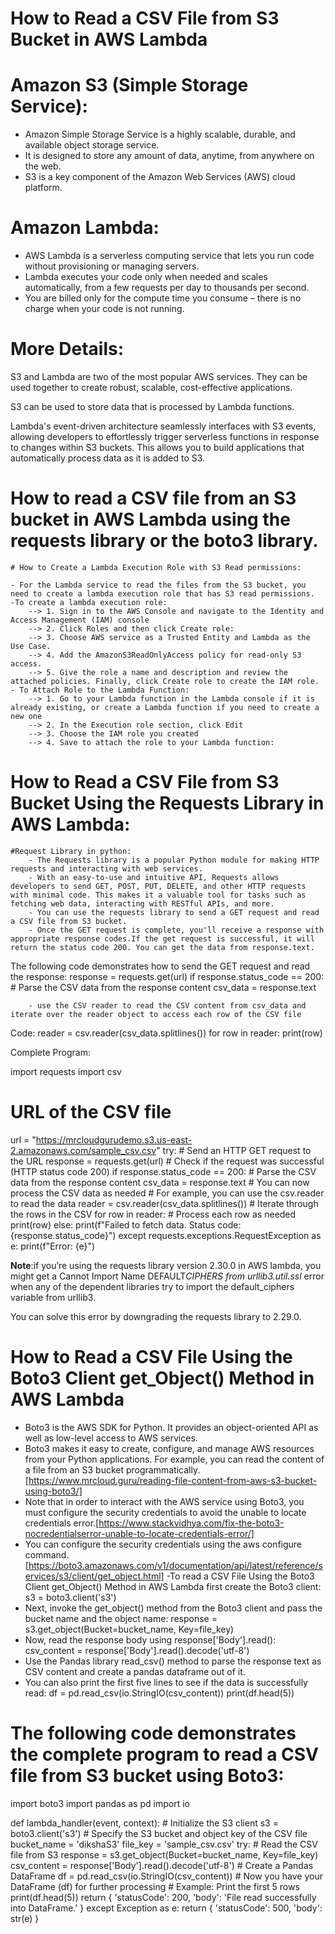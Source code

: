# How to Read a CSV File from S3 Bucket in AWS Lambda

# Amazon S3 (Simple Storage Service):

- Amazon Simple Storage Service is a highly scalable, durable, and available object storage service.
- It is designed to store any amount of data, anytime, from anywhere on the web.
- S3 is a key component of the Amazon Web Services (AWS) cloud platform.

# Amazon Lambda:

- AWS Lambda is a serverless computing service that lets you run code without provisioning or managing servers.
- Lambda executes your code only when needed and scales automatically, from a few requests per day to thousands per second.
- You are billed only for the compute time you consume – there is no charge when your code is not running.

# More Details:

S3 and Lambda are two of the most popular AWS services. They can be used together to create robust, scalable, cost-effective applications.

S3 can be used to store data that is processed by Lambda functions.

Lambda's event-driven architecture seamlessly interfaces with S3 events, allowing developers to effortlessly trigger serverless functions in response to changes within S3 buckets. This allows you to build applications that automatically process data as it is added to S3.

# How to read a CSV file from an S3 bucket in AWS Lambda using the requests library or the boto3 library.

    # How to Create a Lambda Execution Role with S3 Read permissions:

    - For the Lambda service to read the files from the S3 bucket, you need to create a lambda execution role that has S3 read permissions.
    -To create a lambda execution role:
        --> 1. Sign in to the AWS Console and navigate to the Identity and Access Management (IAM) console
        --> 2. Click Roles and then click Create role:
        --> 3. Choose AWS service as a Trusted Entity and Lambda as the Use Case.
        --> 4. Add the AmazonS3ReadOnlyAccess policy for read-only S3 access.
        --> 5. Give the role a name and description and review the attached policies. Finally, click Create role to create the IAM role.
    - To Attach Role to the Lambda Function:
        --> 1. Go to your Lambda function in the Lambda console if it is already existing, or create a Lambda function if you need to create a new one
        --> 2. In the Execution role section, click Edit
        --> 3. Choose the IAM role you created
        --> 4. Save to attach the role to your Lambda function:

# How to Read a CSV File from S3 Bucket Using the Requests Library in AWS Lambda:

    #Request Library in python:
        - The Requests library is a popular Python module for making HTTP requests and interacting with web services.
        - With an easy-to-use and intuitive API, Requests allows developers to send GET, POST, PUT, DELETE, and other HTTP requests with minimal code. This makes it a valuable tool for tasks such as fetching web data, interacting with RESTful APIs, and more.
        - You can use the requests library to send a GET request and read a CSV file from S3 bucket.
        - Once the GET request is complete, you'll receive a response with appropriate response codes.If the get request is successful, it will return the status code 200. You can get the data from response.text.

The following code demonstrates how to send the GET request and read the response:
response = requests.get(url)
if response.status_code == 200: # Parse the CSV data from the response content
csv_data = response.text

        - use the CSV reader to read the CSV content from csv_data and iterate over the reader object to access each row of the CSV file

Code:
reader = csv.reader(csv_data.splitlines())
for row in reader:
print(row)

Complete Program:

import requests
import csv

# URL of the CSV file

url = "https://mrcloudgurudemo.s3.us-east-2.amazonaws.com/sample_csv.csv"
try: # Send an HTTP GET request to the URL
response = requests.get(url) # Check if the request was successful (HTTP status code 200)
if response.status_code == 200: # Parse the CSV data from the response content
csv_data = response.text # You can now process the CSV data as needed # For example, you can use the csv.reader to read the data
reader = csv.reader(csv_data.splitlines()) # Iterate through the rows in the CSV
for row in reader: # Process each row as needed
print(row)
else:
print(f"Failed to fetch data. Status code: {response.status_code}")
except requests.exceptions.RequestException as e:
print(f"Error: {e}")

**Note**:if you’re using the requests library version 2.30.0 in AWS lambda, you might get a Cannot Import Name DEFAULT*CIPHERS from urllib3.util.ssl* error when any of the dependent libraries try to import the default_ciphers variable from urllib3.

You can solve this error by downgrading the requests library to 2.29.0.

# How to Read a CSV File Using the Boto3 Client get_Object() Method in AWS Lambda

- Boto3 is the AWS SDK for Python. It provides an object-oriented API as well as low-level access to AWS services.
- Boto3 makes it easy to create, configure, and manage AWS resources from your Python applications.
  For example, you can read the content of a file from an S3 bucket programmatically.[https://www.mrcloud.guru/reading-file-content-from-aws-s3-bucket-using-boto3/]
- Note that in order to interact with the AWS service using Boto3, you must configure the security credentials to avoid the unable to locate credentials error.[https://www.stackvidhya.com/fix-the-boto3-nocredentialserror-unable-to-locate-credentials-error/]
- You can configure the security credentials using the aws configure command.
  [https://boto3.amazonaws.com/v1/documentation/api/latest/reference/services/s3/client/get_object.html]
  -To read a CSV File Using the Boto3 Client get_Object() Method in AWS Lambda first create the Boto3 client:
  s3 = boto3.client('s3')
- Next, invoke the get_object() method from the Boto3 client and pass the bucket name and the object name:
  response = s3.get_object(Bucket=bucket_name, Key=file_key)
- Now, read the response body using response['Body'].read():
  csv_content = response['Body'].read().decode('utf-8')
- Use the Pandas library read_csv() method to parse the response text as CSV content and create a pandas dataframe out of it.
- You can also print the first five lines to see if the data is successfully read:
  df = pd.read_csv(io.StringIO(csv_content))
  print(df.head(5))

# The following code demonstrates the complete program to read a CSV file from S3 bucket using Boto3:

import boto3
import pandas as pd
import io

def lambda_handler(event, context): # Initialize the S3 client
s3 = boto3.client('s3') # Specify the S3 bucket and object key of the CSV file
bucket_name = 'dikshaS3'
file_key = 'sample_csv.csv'
try: # Read the CSV file from S3
response = s3.get_object(Bucket=bucket_name, Key=file_key)
csv_content = response['Body'].read().decode('utf-8') # Create a Pandas DataFrame
df = pd.read_csv(io.StringIO(csv_content)) # Now you have your DataFrame (df) for further processing # Example: Print the first 5 rows
print(df.head(5))
return {
'statusCode': 200,
'body': 'File read successfully into DataFrame.'
}
except Exception as e:
return {
'statusCode': 500,
'body': str(e)
}

